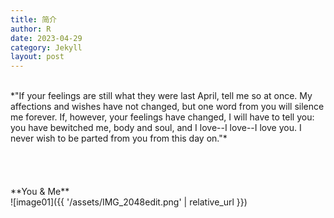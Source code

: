 ```yaml
---
title: 简介
author: R
date: 2023-04-29
category: Jekyll
layout: post
---
```

<br>
*"If your feelings are still what they were last April, tell me so at once. My affections and wishes have not changed, but one word from you will silence me forever. If, however, your feelings have changed, I will have to tell you: you have bewitched me, body and soul, and I love--I love--I love you. I never wish to be parted from you from this day on."*
<br>
<br>
<br>
<br>
<br>
**You & Me**
<br>
![image01]({{ '/assets/IMG_2048edit.png' | relative_url }})

